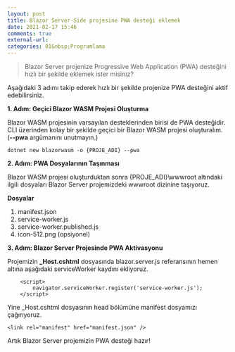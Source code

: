 ```yaml
---
layout: post
title: Blazor Server-Side projesine PWA desteği eklemek
date: 2021-02-17 15:46
comments: true
external-url:
categories: 01&nbsp;Programlama
---
```


>Blazor Server projenize Progressive Web Application (PWA) desteğini hızlı bir şekilde eklemek ister misiniz?

Aşağıdaki 3 adımı takip ederek hızlı bir şekilde projenize PWA desteğini aktif edebilirsiniz.

**1. Adım: Geçici Blazor WASM Projesi Oluşturma**

Blazor WASM projesinin varsayılan desteklerinden birisi de PWA desteğidir. CLI üzerinden kolay bir şekilde geçici bir Blazor WASM projesi oluşturalım. (**--pwa** argümanını unutmayın.)

```
dotnet new blazorwasm -o {PROJE_ADI} --pwa
``` 


**2. Adım: PWA Dosyalarının Taşınması**

Blazor WASM projesi oluşturduktan sonra {PROJE_ADI}\wwwroot altındaki ilgili dosyaları Blazor Server projemizdeki wwwroot dizinine taşıyoruz.

**Dosyalar**

1. manifest.json
2. service-worker.js
3. service-worker.published.js
4. icon-512.png (opsiyonel)


**3. Adım: Blazor Server Projesinde PWA Aktivasyonu**

Projemizin **_Host.cshtml** dosyasında blazor.server.js referansının hemen altına aşağıdaki serviceWorker kaydını ekliyoruz.

```
    <script>
        navigator.serviceWorker.register('service-worker.js');
    </script> 
``` 


Yine _Host.cshtml dosyasının head bölümüne manifest dosyamızı çağırıyoruz.

    
```
<link rel="manifest" href="manifest.json" />
``` 



Artık Blazor Server projemizin PWA desteği hazır!

